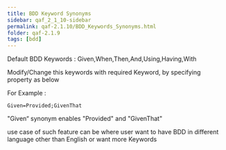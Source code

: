 ```yaml
---
title: BDD Keyword Synonyms
sidebar: qaf_2_1_10-sidebar
permalink: qaf-2.1.10/BDD_Keywords_Synonyms.html
folder: qaf-2.1.9
tags: [bdd]
---
```


Default BDD Keywords : Given,When,Then,And,Using,Having,With

Modify/Change this keywords with required Keyword, by specifying property as below

For Example :

``` 
Given=Provided;GivenThat
```

"Given“ synonym enables "Provided" and "GivenThat"

use case of such feature can be where user want to have BDD in different language other than English or want more Keywords
